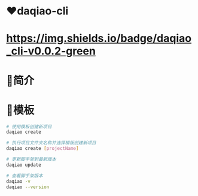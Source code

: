 # ❤️daqiao-cli

# https://img.shields.io/badge/daqiao_cli-v0.0.2-green


# 📖简介

# 📖模板

```bash
# 使用模板创建新项目
daqiao create 

# 执行项目文件夹名称并选择模板创建新项目
daqiao create [projectName]

# 更新脚手架到最新版本
daqiao update

# 查看脚手架版本
daqiao -v
daqiao --version

```